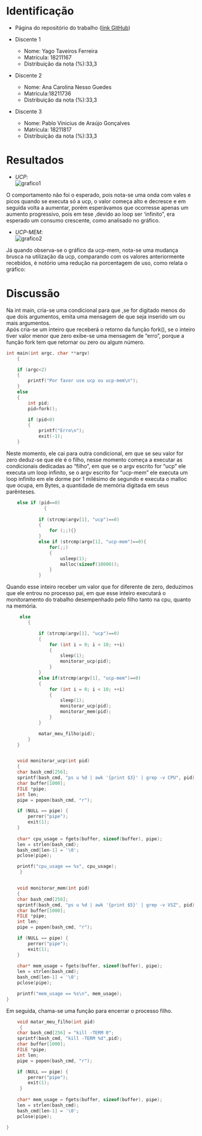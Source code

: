 # Identificação

* Página do repositório do trabalho ([link GitHub](https://github.com/pabl0nes/AB2.1)) 

* Discente 1
	* Nome: Yago Taveiros Ferreira
	* Matrícula: 18211167
	* Distribuição da nota (%):33,3
* Discente 2
	* Nome: Ana Carolina Nesso Guedes
	* Matrícula:18211736
	* Distribuição da nota (%):33,3
* Discente 3
	* Nome: Pablo Vinicius de Araújo Gonçalves
	* Matrícula: 18211817
	* Distribuição da nota (%):33,3		
	
# Resultados


*  *UCP*:  
![grafico1](https://i.imgur.com/PlYTJqF.jpg)

O comportamento não foi o esperado, pois nota-se uma onda com vales e picos quando se executa só a ucp, o valor começa alto e decresce e em seguida volta a aumentar, porém esperávamos que ocorresse apenas um aumento progressivo, pois em tese ,devido ao loop ser ‘infinito”, era esperado um consumo crescente, como analisado no gráfico.
 
*  *UCP-MEM*:  
![grafico2](https://i.imgur.com/9CDLD3I.jpg)

Já quando observa-se o gráfico da ucp-mem, nota-se uma mudança brusca na utilização da ucp, comparando com os valores anteriormente recebidos, é notório uma redução na porcentagem de uso, como relata o gráfico:





# Discussão


Na int main, cria-se uma condicional para que ,se for digitado menos do que dois argumentos, emita uma mensagem de que seja inserido um ou mais argumentos.  
Após cria-se um inteiro que receberá o retorno da função fork(), se o inteiro tiver valor menor que zero exibe-se uma mensagem de “erro”, porque a função fork tem que retornar ou zero ou algum número.

```c
int main(int argc, char **argv) 
	{

	if (argc<2)
	{
		printf("Por favor use ucp ou ucp-mem\n");
	}
	else 
	{
		int pid;
		pid=fork();

		if (pid<0)
		{
			printf("Erro\n");
			exit(-1);
	}
```

 Neste momento, ele cai para outra condicional, em que se seu valor for zero deduz-se que ele é o filho, nesse momento começa a executar as condicionais dedicadas ao “filho”, em que se o argv escrito for “ucp” ele executa um loop infinito, se o argv escrito for “ucp-mem” ele executa um loop infinito em ele dorme por 1 milésimo de segundo e executa o malloc que ocupa, em Bytes, a quantidade de memória digitada em seus parênteses. 
```c
    else if (pid==0)
		      {
			
			if (strcmp(argv[1], "ucp")==0)
			{
				for (;;){}
			}
			else if (strcmp(argv[1], "ucp-mem")==0){
				for(;;)
				{
					usleep(1);
					malloc(sizeof(10000));
				}
			}
```
Quando esse inteiro receber um valor que for diferente de zero, deduzimos que ele entrou no processo pai, em que esse inteiro executará o monitoramento  do trabalho desempenhado pelo filho tanto na cpu, quanto na memória.
```c
     else 
		{

			if (strcmp(argv[1], "ucp")==0)
			{
				for (int i = 0; i < 10; ++i)
				{
					sleep(1);
					monitorar_ucp(pid);
				}
			}
			else if(strcmp(argv[1], "ucp-mem")==0)
			{
				for (int i = 0; i < 10; ++i)
				{
					sleep(1);
					monitorar_ucp(pid);
					monitorar_mem(pid);
				}
			}

			matar_meu_filho(pid);
		}
	}


    void monitorar_ucp(int pid)
    {
	char bash_cmd[256];
	sprintf(bash_cmd, "ps u %d | awk '{print $3}' | grep -v CPU", pid);
	char buffer[1000];
	FILE *pipe;
	int len; 
	pipe = popen(bash_cmd, "r");

	if (NULL == pipe) {
		perror("pipe");
		exit(1);
    } 
	
	char* cpu_usage = fgets(buffer, sizeof(buffer), pipe);
	len = strlen(bash_cmd);
	bash_cmd[len-1] = '\0'; 
	pclose(pipe);

	printf("cpu_usage == %s", cpu_usage);
     }


    void monitorar_mem(int pid)
    {
	char bash_cmd[256];
	sprintf(bash_cmd, "ps u %d | awk '{print $5}' | grep -v VSZ", pid);
	char buffer[1000];
	FILE *pipe;
	int len; 
	pipe = popen(bash_cmd, "r");

	if (NULL == pipe) {
		perror("pipe");
		exit(1);
    } 
	
	char* mem_usage = fgets(buffer, sizeof(buffer), pipe);
	len = strlen(bash_cmd);
	bash_cmd[len-1] = '\0'; 
	pclose(pipe);

	printf("mem_usage == %s\n", mem_usage);
}
```
Em seguida, chama-se uma função para encerrar o processo filho.
```c
    void matar_meu_filho(int pid)
     {
	char bash_cmd[256] = "kill -TERM 0";
	sprintf(bash_cmd, "kill -TERM %d",pid);
	char buffer[1000];
	FILE *pipe;
	int len; 
	pipe = popen(bash_cmd, "r");

	if (NULL == pipe) {
		perror("pipe");
		exit(1);
     } 
	
	char* mem_usage = fgets(buffer, sizeof(buffer), pipe);
	len = strlen(bash_cmd);
	bash_cmd[len-1] = '\0'; 
	pclose(pipe);

}
```









